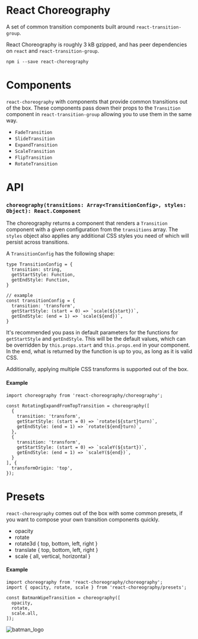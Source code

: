 # React Choreography

A set of common transition components built around `react-transition-group`.

React Choreography is roughly 3 kB gzipped, and has peer dependencies on `react` and `react-transition-group`.

`npm i --save react-choreography`

# Components
`react-choreography` with components that provide common transitions out of the box. These components pass down their props to the `Transition` component in `react-transition-group` allowing you to use them in the same way.

- `FadeTransition`
- `SlideTransition`
- `ExpandTransition`
- `ScaleTransition`
- `FlipTransition`
- `RotateTransition`

# API
### `choreography(transitions: Array<TransitionConfig>, styles: Object): React.Component`
The choreography returns a component that renders a `Transition` component with a given configuration from the `transitions` array. The `styles` object also applies any additional CSS styles you need of which will persist across transitions.

A `TransitionConfig` has the following shape:
```
type TransitionConfig = {
  transition: string,
  getStartStyle: Function,
  getEndStyle: Function,
}

// example
const transitionConfig = {
  transition: 'transform',
  getStartStyle: (start = 0) => `scale(${start})`,
  getEndStyle: (end = 1) => `scale(${end})`,
}
```

It's recommended you pass in default parameters for the functions for `getStartStyle` and `getEndStyle`. This will be the default values, which can be overridden by `this.props.start` and `this.props.end` in your component. In the end, what is returned by the function is up to you, as long as it is valid CSS.

Additionally, applying multiple CSS transforms is supported out of the box.

#### Example
```
import choreography from 'react-choreography/choreography';

const RotatingExpandFromTopTransition = choreography([
  {
    transition: 'transform',
    getStartStyle: (start = 0) => `rotate(${start}turn)`,
    getEndStyle: (end = 1) => `rotate(${end}turn)`,
  },
  {
    transition: 'transform',
    getStartStyle: (start = 0) => `scaleY(${start})`,
    getEndStyle: (end = 1) => `scaleY(${end})`,
  }
], {
  transformOrigin: 'top',
});
```

# Presets
`react-choreography` comes out of the box with some common presets, if you want to compose your own transition components quickly.

- opacity
- rotate
- rotate3d { top, bottom, left, right }
- translate { top, bottom, left, right }
- scale { all, vertical, horizontal }

#### Example
```
import choreography from 'react-choreography/choreography';
import { opacity, rotate, scale } from 'react-choreography/presets';

const BatmanWipeTransition = choreography([
  opacity,
  rotate,
  scale.all,
]);
```

![batman_logo](https://user-images.githubusercontent.com/4651424/34085227-29b25146-e35b-11e7-9b44-645e67775330.gif)
